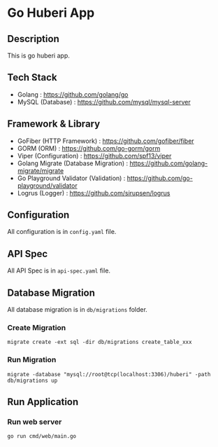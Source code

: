 # Go Huberi App

## Description

This is go huberi app.

## Tech Stack

- Golang : https://github.com/golang/go
- MySQL (Database) : https://github.com/mysql/mysql-server

## Framework & Library

- GoFiber (HTTP Framework) : https://github.com/gofiber/fiber
- GORM (ORM) : https://github.com/go-gorm/gorm
- Viper (Configuration) : https://github.com/spf13/viper
- Golang Migrate (Database Migration) : https://github.com/golang-migrate/migrate
- Go Playground Validator (Validation) : https://github.com/go-playground/validator
- Logrus (Logger) : https://github.com/sirupsen/logrus

## Configuration

All configuration is in `config.yaml` file.

## API Spec

All API Spec is in `api-spec.yaml` file.

## Database Migration

All database migration is in `db/migrations` folder.

### Create Migration

```shell
migrate create -ext sql -dir db/migrations create_table_xxx
```

### Run Migration

```shell
migrate -database "mysql://root@tcp(localhost:3306)/huberi" -path db/migrations up
```

## Run Application

### Run web server

```bash
go run cmd/web/main.go
```
